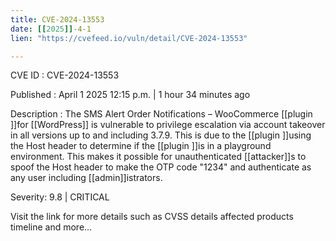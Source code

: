 ```yaml
---
title: CVE-2024-13553
date: [[2025]]-4-1
lien: "https://cvefeed.io/vuln/detail/CVE-2024-13553"

---
```


CVE ID : CVE-2024-13553
 
Published :  April 1
2025
12:15 p.m. | 1 hour
34 minutes ago
 
Description : The SMS Alert Order Notifications – WooCommerce [[plugin ]]for [[WordPress]] is vulnerable to privilege escalation via account takeover in all versions up to
and including
3.7.9. This is due to the [[plugin ]]using the Host header to determine if the [[plugin ]]is in a playground environment. This makes it possible for unauthenticated [[attacker]]s to spoof the Host header to make the OTP code "1234" and authenticate as any user
including [[admin]]istrators.
 
Severity: 9.8 | CRITICAL
 
Visit the link for more details
such as CVSS details
affected products
timeline
and more...
